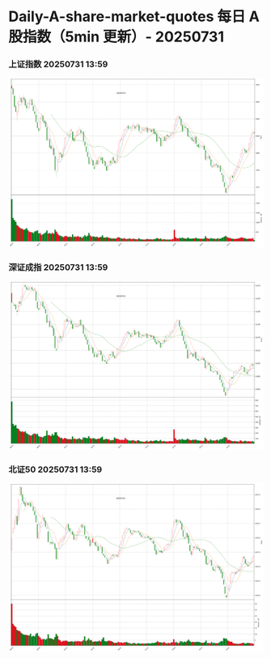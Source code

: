 
# Daily-A-share-market-quotes 每日 A 股指数（5min 更新）- 20250731

### 上证指数 20250731 13:59
![](./fig/2025/7/20250731-sh000001.png)

### 深证成指 20250731 13:59
![](./fig/2025/7/20250731-sz399001.png)

### 北证50 20250731 13:59
![](./fig/2025/7/20250731-bj899050.png)
